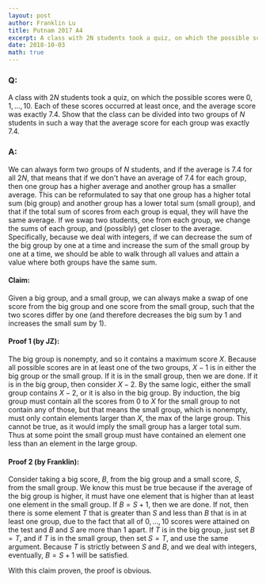 ```yaml
---
layout: post
author: Franklin Lu
title: Putnam 2017 A4
excerpt: A class with 2N students took a quiz, on which the possible scores were 0, 1, ..., 10. Each of these scores occurred at least once, and the average score was exactly 7.4. Show that the class can be divided into two groups of N students in such a way that the average score for each group was exactly 7.4.
date: 2018-10-03
math: true
---
```

### Q:
A class with $2N$ students took a quiz, on which the possible scores were $0,1,\dots,10$. Each of these scores occurred at least once, and the average score was exactly $7.4$. Show that the class can be divided into two groups of $N$ students in such a way that the average score for each group was exactly $7.4$.

### A:
We can always form two groups of $N$ students, and if the average is $7.4$ for all $2N$, that means that if we don't have an average of $7.4$ for each group, then one group has a higher average and another group has a smaller average. This can be reformulated to say that one group has a higher total sum (big group) and another group has a lower total sum (small group), and that if the total sum of scores from each group is equal, they will have the same average. If we swap two students, one from each group, we change the sums of each group, and (possibly) get closer to the average. Specifically, because we deal with integers, if we can decrease the sum of the big group by one at a time and increase the sum of the small group by one at a time, we should be able to walk through all values and attain a value where both groups have the same sum.

#### Claim:
Given a big group, and a small group, we can always make a swap of one score from the big group and one score from the small group, such that the two scores differ by one (and therefore decreases the big sum by $1$ and increases the small sum by $1$).

#### Proof 1 (by JZ):
The big group is nonempty, and so it contains a maximum score $X$. Because all possible scores are in at least one of the two groups, $X-1$ is in either the big group or the small group. If it is in the small group, then we are done. If it is in the big group, then consider $X-2$. By the same logic, either the small group contains $X-2$, or it is also in the big group. By induction, the big group must contain all the scores from $0$ to $X$ for the small group to not contain any of those, but that means the small group, which is nonempty, must only contain elements larger than $X$, the max of the large group. This cannot be true, as it would imply the small group has a larger total sum. Thus at some point the small group must have contained an element one less than an element in the large group.

#### Proof 2 (by Franklin):
Consider taking a big score, $B$, from the big group and a small score, $S$, from the small group. We know this must be true because if the average of the big group is higher, it must have one element that is higher than at least one element in the small group. If $B = S + 1$, then we are done. If not, then there is some element $T$ that is greater than $S$ and less than $B$ that is in at least one group, due to the fact that all of $0, \dots, 10$ scores were attained on the test and $B$ and $S$ are more than $1$ apart. If $T$ is in the big group, just set $B = T$, and if $T$ is in the small group, then set $S = T$, and use the same argument. Because $T$ is strictly between $S$ and $B$, and we deal with integers, eventually, $B = S + 1$ will be satisfied.

With this claim proven, the proof is obvious.